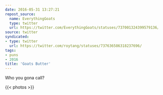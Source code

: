 ```yaml
---
date: 2016-05-31 13:27:21
repost_source:
  name: EverythingGoats
  type: twitter
  url: https://twitter.com/EverythingGoats/statuses/737001324399579136/
source: twitter
syndicated:
- type: twitter
  url: https://twitter.com/roytang/statuses/737636586318237696/
tags:
- puns
- 2016
title: 'Goats Butter'
---
```


Who you gona call?

{{< photos >}}